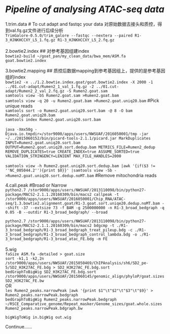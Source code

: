 ***Pipeline of analysing ATAC-seq data***    
=============================================   

1.trim.data    # To cut adapt and fastqc your data    对原始数据去接头和质控，得到val.fq.gz文件进行后续分析   
`TrimGalore-0.5.0/trim_galore --fastqc --nextera --paired R1-3_HJNKHCCXY_L5_1.fq.gz R1-3_HJNKHCCXY_L5_2.fq.gz`    
</br> 
2.bowtie2.index  ## 对参考基因组建index    
`bowtie2-build ~/goat_pan/my_clean_data/bwa_mem/ASM.fa goat.bowtie2.index`    

3.bowtie2.mapping   ##   质控后数据mapping到参考基因组上，提供的是参考基因组的index  
`bowtie2 -x ../1.2.bowtie.index.goat/goat.bowtie2.index -X 2000 -1 ../01.cut-adapt/Rumen2_1_val_1.fq.gz -2 ../01.cut-adapt/Rumen2_2_val_2.fq.gz -S Rumen2.goat.sam`   
`samtools view -bS Rumen2.goat.sam >Rumen2.goat.bam`    
`samtools view -q 20 -u Rumen2.goat.bam >Rumen2.goat.uniq20.bam`  #Pick unique reads    
`samtools sort -o Rumen2.goat.uniq20.sort.bam -@ 8 -O bam Rumen2.goat.uniq20.bam`     
`samtools index Rumen2.goat.uniq20.sort.bam`    
</br> 
`java -Xmx50g -Djava.io.tmpdir=/stor9000/apps/users/NWSUAF/2016050001/tmp -jar ~/../2015060152/bin/picard-tools-2.1.1/picard.jar MarkDuplicates INPUT=Rumen2.goat.uniq20.sort.bam OUTPUT=Rumen2.goat.uniq20.sort.dedup.bam METRICS_FILE=Rumen2_dedup REMOVE_DUPLICATES=true CREATE_INDEX=true ASSUME_SORTED=true VALIDATION_STRINGENCY=LENIENT MAX_FILE_HANDLES=2000`   
</br> 
`samtools view -h Rumen2.goat.uniq20.sort.dedup.bam |awk '{if($3 != ''NC_005044.2''){print $0}}' |samtools view -Sb - >Rumen2.goat.uniq20.sort.dedup.noMT.bam`  #Remove mitochondria reads     

4.call.peak   #Broad or Narrow  
`python2.7 /stor9000/apps/users/NWSUAF/2013110098/bin/python27-package/MACS2-2.1.1.20160309/bin/macs2 callpeak -t /stor9000/apps/users/NWSUAF/2016050001/Chip_RNA/ATAC-seq/1.3.bowtie2.alignment.goat/R1-3.goat.sort.uniqe20.dedup.noMT.bam --shift -37 --extsize 73 -f BAM -g 2500000000 -n R1-3_broad_bedgraph -q 0.05 -B --outdir R1-3_broad_bedgraph/ --broad`    

`python2.7 /stor9000/apps/users/NWSUAF/2013110098/bin/python27-package/MACS2-2.1.1.20160309/bin/macs2 bdgcmp -t ./R1-3_broad_bedgraph/R1-3_broad_bedgraph_treat_pileup.bdg -c ./R1-3_broad_bedgraph/R1-3_broad_bedgraph_control_lambda.bdg -o ./R1-3_broad_bedgraph/R1-3_broad_atac_FE.bdg -m FE`   
</br> 
5.wig    
 `faSize ASM.fa -detailed > goat.size`    
`sort -k1,1 -k2,2n /stor9000/apps/users/NWSUAF/2015050469/ChIPAnalysis/sh6/SD2_pe-5/SD2_H3K27AC_FE.bdg > SD2_H3K27AC_FE.bdg.sort`   
`bedGraphToBigWig SD2_H3K27AC_FE.bdg.sort /stor9000/apps/users/NWSUAF/2015060145/genomic_align/phyloP/goat.sizes SD2_H3K27AC_FE.bw`  
OR  
`les Rumen2_peaks.narrowPeak |awk '{print $1"\t"$2"\t"$3"\t"$9}' > Rumen2_peaks.narrowPeak.bedgraph`    
`bedGraphToBigWig Rumen2_peaks.narrowPeak.bedgraph ~/RSCE_Comparative_genome/Repeat_masker/Genome_sizes/goat.whole.sizes Rumen2_peaks.narrowPeak.bdgraph.bw`    

`bigWigToWig in.bigWig out.wig`   

Continue……  
